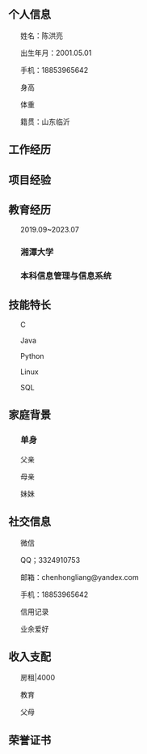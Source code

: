 <div class="resume">
        <div class="list">
            <h2>个人信息</h2>
            <ul>姓名：陈洪亮</ul>
            <ul>出生年月：2001.05.01</ul>
            <ul>手机：18853965642</ul>
            <ul>身高</ul>
            <ul>体重</ul>
            <ul>籍贯：山东临沂</ul>
        </div>
        <div class="list">
            <h2>工作经历</h2>
            <ul></ul>
            <ul></ul>
            <ul></ul>
            <ul></ul>
            <ul></ul>
        </div>
        <div class="list">
            <h2>项目经验</h2>
            <ul></ul>
            <ul></ul>
            <ul></ul>
            <ul></ul>
            <ul></ul>
        </div>
        <div class="list">
            <h2>教育经历</h2>
            <ul>2019.09~2023.07
                <h3>湘潭大学</h3>
                <h3>本科信息管理与信息系统</h3>
                <p></p>
            </ul>
            <ul></ul>
            <ul></ul>
            <ul></ul>
            <ul></ul>
        </div>
        <div class="list">
            <h2>技能特长</h2>
            <ul>C</ul>
            <ul>Java</ul>
            <ul>Python</ul>
            <ul>Linux</ul>
            <ul>SQL</ul>
        </div>
        <div class="list">
            <h2>家庭背景</h2>
            <ul>
                <h3>单身</h3>
            </ul>
            <ul>父亲</ul>
            <ul>母亲</ul>
            <ul>妹妹</ul>
            <ul></ul>
        </div>
        <div class="list">
            <h2>社交信息</h2>
            <ul>微信</ul>
            <ul>QQ；3324910753</ul>
            <ul>邮箱：chenhongliang@yandex.com</ul>
            <ul>手机：18853965642</ul>
            <ul>信用记录</ul>
            <ul>业余爱好</ul>
        </div>
        <div class="list">
            <h2>收入支配</h2>
            <ul>房租|4000</ul>
            <ul>教育</ul>
            <ul>父母</ul>
            <ul></ul>
            <ul></ul>
        </div>
        <div class="list">
            <h2>荣誉证书</h2>
            <ul></ul>
            <ul></ul>
            <ul></ul>
        </div>
    </div>